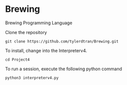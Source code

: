 # Brewing
Brewing Programming Language 

Clone the repository
```
git clone https://github.com/tylerdtran/Brewing.git
```

To install, change into the Interpreterv4. 
```
cd Project4
```

To run a session, execute the following python command
```
python3 interpreterv4.py
```
